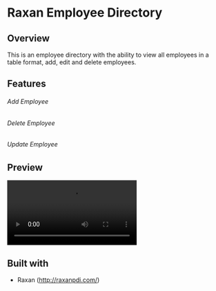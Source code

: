 # Raxan Employee Directory

## Overview
This is an employee directory with the ability to view all employees in a table format, add, edit and delete employees.

## Features
###### Add Employee
###### Delete Employee
###### Update Employee

## Preview
![Raxan Employee Directory](RaxanEmployeeDirPreview.mp4)


## Built with
* Raxan (http://raxanpdi.com/)

